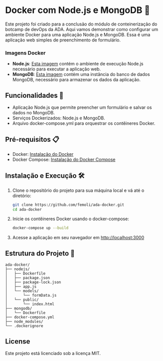 # Docker com Node.js e MongoDB 🐳

Este projeto foi criado para a conclusão do módulo de conteinerização do botcamp de devOps da ADA.
Aqui vamos demonstrar como configurar um ambiente Docker para uma aplicação Node.js e MongoDB.
Essa é uma aplicação web simples de preenchimento de formulário.

### Imagens Docker

- **Node.js**: [Esta imagem](https://hub.docker.com/r/femoliv/node) contém o ambiente de execução Node.js necessário para executar a aplicação web.
- **MongoDB**: [Esta imagem](https://hub.docker.com/r/femoliv/mongo) contém uma instância do banco de dados MongoDB, necessário para armazenar os dados da aplicação.

## Funcionalidades 🚀

- Aplicação Node.js que permite preencher um formulário e salvar os dados no MongoDB.
- Serviços Dockerizados: Node.js e MongoDB.
- Arquivo docker-compose.yml para orquestrar os contêineres Docker.

## Pré-requisitos 📋

- Docker: [Instalação do Docker](https://docs.docker.com/get-docker/)
- Docker Compose: [Instalação do Docker Compose](https://docs.docker.com/compose/install/)

## Instalação e Execução 🛠️

1. Clone o repositório do projeto para sua máquina local e vá até o diretório:

   ```bash
   git clone https://github.com/femoli/ada-docker.git
   cd ada-docker
   ```

2. Inicie os contêineres Docker usando o docker-compose:

   ```bash
   docker-compose up --build
   ```

4. Acesse a aplicação em seu navegador em [http://localhost:3000](http://localhost:3000)

## Estrutura do Projeto 📂

```
ada-docker/
├── nodejs/
│   ├── Dockerfile
│   ├── package.json
│   ├── package-lock.json
│   ├── app.js
│   └── models/
│       └── formData.js
│   └── public/
│       └── index.html
├── mongodb/
│   └── Dockerfile
├── docker-compose.yml
├── node_modules/
└── .dockerignore
```

## License

Este projeto está licenciado sob a licença MIT.
